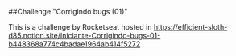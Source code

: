 ##Challenge "Corrigindo bugs (01)"

This is a challenge by Rocketseat hosted in https://efficient-sloth-d85.notion.site/Iniciante-Corrigindo-bugs-01-b448368a774c4badae1964ab414f5272
